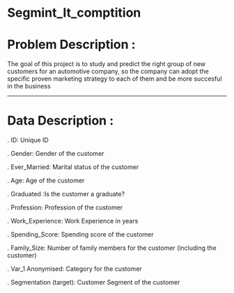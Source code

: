 # Segmint_It_comptition
# Problem Description : 
The goal of this project is to study and predict the right group of new customers for an automotive company, so the company can adopt the specific proven marketing strategy to each of them and be more succesful in the business
_______________________________________________________________________________________________________________________________________________________

# Data Description : 
. ID: Unique ID

. Gender: Gender of the customer

. Ever_Married: Marital status of the customer

. Age: Age of the customer

. Graduated :Is the customer a graduate?

. Profession: Profession of the customer

. Work_Experience: Work Experience in years

. Spending_Score: Spending score of the customer

. Family_Size: Number of family members for the customer (including the customer)

. Var_1 Anonymised: Category for the customer

. Segmentation (target): Customer Segment of the customer
